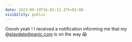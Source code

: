 ```yaml
---
date: 2023-09-19T16:02:12.375+02:00
visibility: public
---
```


Ooooh yeah ! I received a notification informing me that my @playdate@panic.com is on the way 😱
